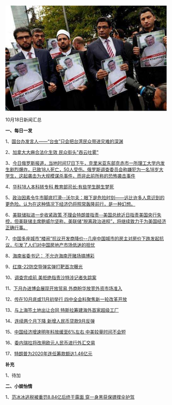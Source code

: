    ![10_02](.\10_18.jpg)

10月18日新闻汇总

**一、每日一发**

1、[国台办发言人——“台虫”只会把台湾民众带进灾难的深渊](http://paper.people.com.cn/rmrb/html/2018-10/18/nw.D110000renmrb_20181018_4-09.htm)

2、[加拿大大麻合法化生效 民众街头"吞云吐雾"](http://news.163.com/photoview/00AO0001/2297081.html#p=DUCES30F00AO0001NOS)

3、[今日俄罗斯报道，当地时间17日下午，克里米亚东部克赤市一所理工大学内发生剧烈爆炸，已致18人死亡，50人受伤。俄罗斯调查委员会称嫌犯为一名18岁大学生，这起袭击为大规模谋杀事件，而非此前所称的恐怖袭击事件](https://news.163.com/18/1017/22/DUBQ5LH20001899N.html)

4、[华科18人本科转专科 教育部司长:有些学生醉生梦死](https://news.163.com/18/1018/04/DUCF5POG0001875P.html)

5、[政治因素令牛市脚底打滑--沃尔夫：眼下是危险时刻——远比许多人意识到的更危险。认为在这种情况下经济仍将照常轰隆前行，是一种幻想。](http://www.ftchinese.com/premium/001079827?exclusive)

6、[美联储拟进一步收紧政策 不理会特朗普指责--美国总统近日指责美国央行失控，但美联储主席鲍威尔坚称，美联储“脱离政治进程”，将继续致力于为美国经济正确行事。](http://www.ftchinese.com/premium/001079830?exclusive)

7、[中国多座城市“楼闹”抗议开发商降价--几座中国城市的房主对房价下跌发起抗议，引发了人们对中国房地产市场低迷的担忧](http://www.ftchinese.com/story/001079819)

8、[海南省委书记： 不允许海南开赌场搞博彩](https://www.zaobao.com/finance/china/story20181018-900019)

9、[红旗-22防空导弹实弹打靶首次曝光](https://www.zaobao.com/news/china/story20181018-899930)

10、[调查完成前 美拒绝指责沙特涉记者失踪案](https://www.zaobao.com/news/world/story20181018-899941)

11、[下月办进博会展现开放贸易 外商盼华放宽外资市场准入](https://www.zaobao.com/finance/china/story20181018-900012)

12、[传在10月底或11月初举行 四中全会料聚焦新一轮改革开放](https://www.zaobao.com/news/china/story20181018-899927)

13、[与上海签土地出让合同 特斯拉筹建海外首家超级工厂](https://www.zaobao.com/finance/china/story20181018-900015)

14、[连续两个月下降 新增人民币贷款9月反弹](https://www.zaobao.com/finance/china/story20181018-900018)

15、[中国经济增速明年料放缓至6%左右 中美较量时间不会短](https://www.zaobao.com/realtime/china/story20181017-899852)

16、[委内瑞拉将改用欧元人民币进行外汇交易](https://www.zaobao.com/realtime/world/story20181017-899881)

17、[特朗普为2020年连任筹款额达1.46亿元](https://www.zaobao.com/realtime/world/story20181017-899888)



**补充**

1、待加



**二、小娱怡情**

1、[范冰冰逃税被重罚8.84亿后终于露面 穿一身黑获保镖撑伞护驾](http://news.67.com/xianchang/2018/10/16/931751.html)